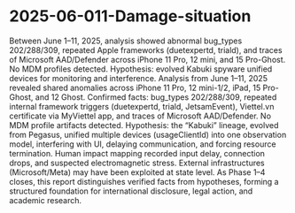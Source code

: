 # 2025-06-011-Damage-situation
Between June 1–11, 2025, analysis showed abnormal bug_types 202/288/309, repeated Apple frameworks (duetexpertd, triald), and traces of Microsoft AAD/Defender across iPhone 11 Pro, 12 mini, and 15 Pro-Ghost. No MDM profiles detected. Hypothesis: evolved Kabuki spyware unified devices for monitoring and interference.
Analysis from June 1–11, 2025 revealed shared anomalies across iPhone 11 Pro, 12 mini-1/2, iPad, 15 Pro-Ghost, and 12 Ghost. Confirmed facts: bug_types 202/288/309, repeated internal framework triggers (duetexpertd, triald, JetsamEvent), Viettel.vn certificate via MyViettel app, and traces of Microsoft AAD/Defender. No MDM profile artifacts detected. Hypothesis: the “Kabuki” lineage, evolved from Pegasus, unified multiple devices (usageClientId) into one observation model, interfering with UI, delaying communication, and forcing resource termination. Human impact mapping recorded input delay, connection drops, and suspected electromagnetic stress. External infrastructures (Microsoft/Meta) may have been exploited at state level. As Phase 1–4 closes, this report distinguishes verified facts from hypotheses, forming a structured foundation for international disclosure, legal action, and academic research.
